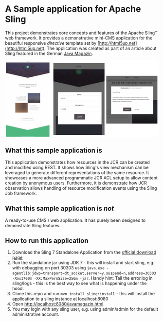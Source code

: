 # A Sample application for Apache Sling
This project demonstrates core concepts and features of the Apache Sling&trade; web framework. 
It provides a demonstrative mini-CMS application for the beautiful responsive _directive_ template set by [http://html5up.net](http://html5up.net). 
The application was created as part of an article about Sling featured in the German [Java Magazin](https://jaxenter.de/magazine/java-magazin).

![Sling Directive: A Sample application for Apache Sling](README/intro.png)

## What this sample application is
This application demonstrates how resources in the JCR can be created and modified using REST. It shows how Sling's view mechanism can be leveraged to generate different
representations of the same resource. It showcases a more advanced programmatic JCR ACL setup to allow content creation by anonymous users. Furthermore, it is demonstrate
how JCR observation allows handling of resource modification events using the Sling Job framework.

## What this sample application is _not_
A ready-to-use CMS / web application. It has purely been designed to demonstrate Sling features.
 
## How to run this application
1. Download the Sling 7 Standalone Application from the [official download page](https://sling.apache.org/downloads.cgi)
2. Run the standalone jar using JDK 7 - this will install and start sling, e.g. with debugging on port 30303 using 
   `java.exe -agentlib:jdwp=transport=dt_socket,server=y,suspend=n,address=30303 -Xmx1700m -XX:MaxPermSize=256m -jar`. 
   Handy hint: Tail the error.log in sling/logs - this is the best way to see what is happening under the hood.
4. Clone this repo and run `mvn install sling:install` - this will install the application to a sling instance at localhost:8080
5. Open [http://localhost:8080/javamagazin.html](http://localhost:8080/javamagazin.html).
6. You may login with any sling user, e.g. using admin/admin for the default administrative account.